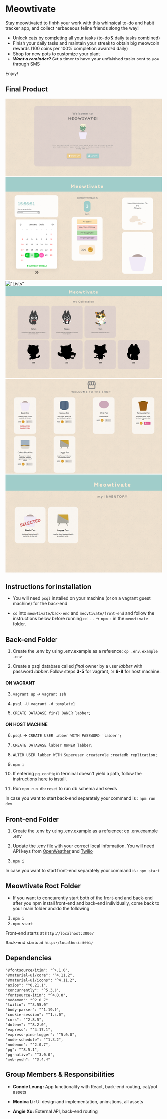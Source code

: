 # Meowtivate

Stay meowtivated to finish your work with this whimsical to-do and habit tracker app, and collect herbaceous feline friends along the way!

* Unlock cats by completing all your tasks (to-do & daily tasks combined)
* Finish your daily tasks and maintain your streak to obtain big meowcoin rewards (100 coins per 100% completion awarded daily)
* Shop for new pots to customize your plant
* **_Want a reminder?_** Set a timer to have your unfinished tasks sent to you through SMS 

Enjoy!

## Final Product

!["Welcome"](https://github.com/agxcd/meowtivate/blob/main/docs/Welcome.png?raw=true)
!["Dashboard"](https://github.com/agxcd/meowtivate/blob/main/docs/Dashboard.png?raw=true)
!["Lists"](https://github.com/leungcnie/meowtivate/blob/main/docs/Lists-140.gif?raw=true)
!["Collections"](https://github.com/agxcd/meowtivate/blob/main/docs/Collections.png?raw=true)
!["Shop"](https://github.com/agxcd/meowtivate/blob/main/docs/Shop.png?raw=true)
!["Inventory"](https://github.com/agxcd/meowtivate/blob/main/docs/Inventory.png?raw=true)

## Instructions for installation

- You will need `psql` installed on your machine (or on a vagrant guest machine) for the back-end

- `cd` into `meowtivate/back-end` and `meovtivate/front-end` and follow the instructions below before running `cd ..` -> `npm i` in the `meowtivate` folder.

## Back-end Folder

1. Create the .env by using .env.example as a reference: `cp .env.example .env`

2. Create a psql database called *final* owner by a user *labber* with password *labber*. Follow steps **3-5** for vagrant, or **6-8** for host machine.

#### ON VAGRANT

3. `vagrant up` -> `vagrant ssh`

4. `psql -U vagrant -d template1`

5. `CREATE DATABASE final OWNER labber;`


#### ON HOST MACHINE

6. `psql` -> `CREATE USER labber WITH PASSWORD 'labber';`

7. `CREATE DATABASE labber OWNER labber;`

8. `ALTER USER labber WITH Superuser createrole createdb replication;`

9. `npm i`

10. If entering `pg_config` in terminal doesn't yield a path, follow the instructions [here](https://www.npmjs.com/package/pg-native) to install.

11. Run `npm run db:reset` to run db schema and seeds

In case you want to start back-end separately
   your command is : `npm run dev`

## Front-end Folder

1. Create the .env by using .env.example as a reference: cp .env.example .env

2. Update the .env file with your correct local information. You will need API keys from [OpenWeather](https://openweathermap.org/appid) and [Twilio](https://www.twilio.com/)


3. `npm i`

In case you want to start front-end separately
   your command is : `npm start`

## Meowtivate Root Folder

- If you want to concurrently start both of the front-end and back-end
  after you npm install front-end and back-end individually, come back to your main folder
  and do the following

1. `npm i`
2. `npm start`

Front-end starts at
`http://localhost:3006/`

Back-end starts at
`http://localhost:5001/`

## Dependencies

    "@fontsource/itim": "^4.1.0",
    "@material-ui/core": "^4.11.2",
    "@material-ui/icons": "^4.11.2",
    "axios": "^0.21.1",
    "concurrently": "^5.3.0",
    "fontsource-itim": "^4.0.0",
    "nodemon": "^2.0.7"
    "twilio": "^3.55.0"
    "body-parser": "^1.19.0",
    "cookie-session": "^1.4.0",
    "cors": "^2.8.5",
    "dotenv": "^8.2.0",
    "express": "^4.17.1",
    "express-pino-logger": "^5.0.0",
    "node-schedule": "^1.3.2",
    "nodemon": "^2.0.7",
    "pg": "^8.5.1",
    "pg-native": "^3.0.0",
    "web-push": "^3.4.4"
   

## Group Members & Responsibilities

- **Connie Leung:** App functionality with React, back-end routing, cat/pot assets

- **Monica Li:** UI design and implementation, animations, all assets

- **Angie Xu:** External API, back-end routing

